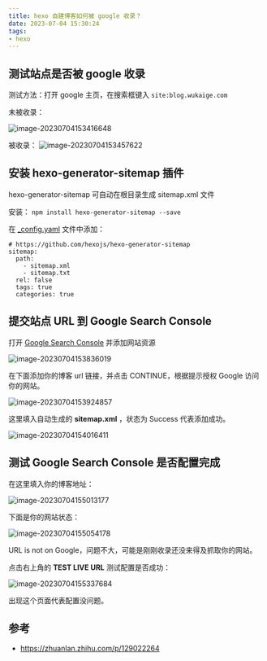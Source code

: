 ```yaml
---
title: hexo 自建博客如何被 google 收录？
date: 2023-07-04 15:30:24
tags:
- hexo
---
```




## 测试站点是否被 google 收录

测试方法：打开 google 主页，在搜索框键入 `site:blog.wukaige.com`

未被收录：

![image-20230704153416648](https://gitee.com/gitduk/typora-image/raw/master/image/image-20230704153416648.png)



被收录：
![image-20230704153457622](https://gitee.com/gitduk/typora-image/raw/master/image/image-20230704153457622.png)



## 安装 hexo-generator-sitemap 插件

hexo-generator-sitemap 可自动在根目录生成 sitemap.xml 文件

安装： `npm install hexo-generator-sitemap --save`

在 <u>_config.yaml</u> 文件中添加：

```
# https://github.com/hexojs/hexo-generator-sitemap
sitemap:
  path: 
    - sitemap.xml
    - sitemap.txt
  rel: false
  tags: true
  categories: true
```



## 提交站点 URL 到 Google Search Console

打开 [Google Search Console](https://www.google.com/webmasters/tools/home#utm_source=en-wmxmsg&utm_medium=wmxmsg&utm_campaign=bm&authuser=0) 并添加网站资源

![image-20230704153836019](https://gitee.com/gitduk/typora-image/raw/master/image/image-20230704153836019.png)



在下面添加你的博客 url 链接，并点击 CONTINUE，根据提示授权 Google 访问你的网站。

![image-20230704153924857](https://gitee.com/gitduk/typora-image/raw/master/image/image-20230704153924857.png)



这里填入自动生成的 **sitemap.xml** ，状态为 Success 代表添加成功。

![image-20230704154016411](https://gitee.com/gitduk/typora-image/raw/master/image/image-20230704154016411.png)



## 测试 Google Search Console 是否配置完成

在这里填入你的博客地址：

![image-20230704155013177](https://gitee.com/gitduk/typora-image/raw/master/image/image-20230704155013177.png)



下面是你的网站状态：

![image-20230704155054178](https://gitee.com/gitduk/typora-image/raw/master/image/image-20230704155054178.png)



URL is not on Google，问题不大，可能是刚刚收录还没来得及抓取你的网站。

点击右上角的 **TEST LIVE URL** 测试配置是否成功：

![image-20230704155337684](https://gitee.com/gitduk/typora-image/raw/master/image/image-20230704155337684.png)

出现这个页面代表配置没问题。



## 参考

- https://zhuanlan.zhihu.com/p/129022264

